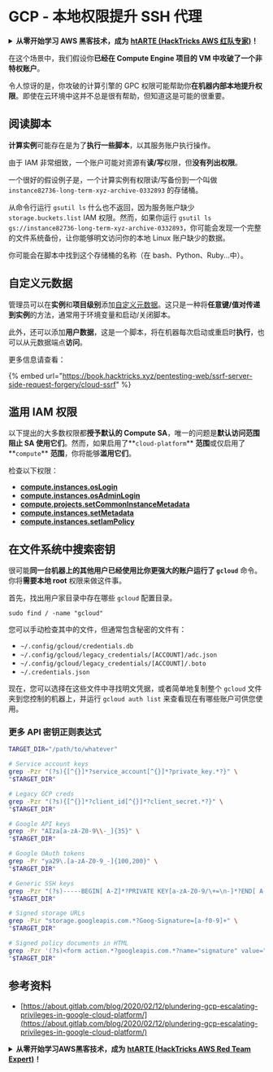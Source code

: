 # GCP - 本地权限提升 SSH 代理

<details>

<summary><strong>从零开始学习 AWS 黑客技术，成为</strong> <a href="https://training.hacktricks.xyz/courses/arte"><strong>htARTE (HackTricks AWS 红队专家)</strong></a><strong>！</strong></summary>

支持 HackTricks 的其他方式：

* 如果您想在 **HackTricks 中看到您的公司广告** 或 **下载 HackTricks 的 PDF**，请查看 [**订阅计划**](https://github.com/sponsors/carlospolop)！
* 获取 [**官方 PEASS & HackTricks 商品**](https://peass.creator-spring.com)
* 发现 [**PEASS 家族**](https://opensea.io/collection/the-peass-family)，我们独家的 [**NFT 集合**](https://opensea.io/collection/the-peass-family)
* **加入** 💬 [**Discord 群组**](https://discord.gg/hRep4RUj7f) 或 [**telegram 群组**](https://t.me/peass) 或在 **Twitter** 🐦 上 **关注** 我 [**@carlospolopm**](https://twitter.com/carlospolopm)**。**
* **通过向** [**HackTricks**](https://github.com/carlospolop/hacktricks) 和 [**HackTricks Cloud**](https://github.com/carlospolop/hacktricks-cloud) github 仓库提交 PR 来分享您的黑客技巧。

</details>

在这个场景中，我们假设你**已经在 Compute Engine 项目的 VM 中攻破了一个非特权账户**。

令人惊讶的是，你攻破的计算引擎的 GPC 权限可能帮助你**在机器内部本地提升权限**。即使在云环境中这并不总是很有帮助，但知道这是可能的很重要。

## 阅读脚本 <a href="#follow-the-scripts" id="follow-the-scripts"></a>

**计算实例**可能存在是为了**执行一些脚本**，以其服务账户执行操作。

由于 IAM 非常细致，一个账户可能对资源有**读/写**权限，但**没有列出权限**。

一个很好的假设例子是，一个计算实例有权限读/写备份到一个叫做 `instance82736-long-term-xyz-archive-0332893` 的存储桶。

从命令行运行 `gsutil ls` 什么也不返回，因为服务账户缺少 `storage.buckets.list` IAM 权限。然而，如果你运行 `gsutil ls gs://instance82736-long-term-xyz-archive-0332893`，你可能会发现一个完整的文件系统备份，让你能够明文访问你的本地 Linux 账户缺少的数据。

你可能会在脚本中找到这个存储桶的名称（在 bash、Python、Ruby...中）。

## 自定义元数据

管理员可以在**实例**和**项目级别**添加[自定义元数据](https://cloud.google.com/compute/docs/storing-retrieving-metadata#custom)。这只是一种将**任意键/值对传递到实例**的方法，通常用于环境变量和启动/关闭脚本。

此外，还可以添加**用户数据**，这是一个脚本，将在机器每次启动或重启时**执行**，也可以从元数据端点**访问**。

更多信息请查看：

{% embed url="https://book.hacktricks.xyz/pentesting-web/ssrf-server-side-request-forgery/cloud-ssrf" %}

## **滥用 IAM 权限**

以下提出的大多数权限都**授予默认的 Compute SA**，唯一的问题是**默认访问范围阻止 SA 使用它们**。然而，如果启用了**`cloud-platform`** **范围**或仅启用了**`compute`** **范围**，你将能够**滥用它们**。

检查以下权限：

* [**compute.instances.osLogin**](../../gcp-pentesting/gcp-privilege-escalation/gcp-compute-privesc/#compute.instances.oslogin)
* [**compute.instances.osAdminLogin**](../../gcp-pentesting/gcp-privilege-escalation/gcp-compute-privesc/#compute.instances.osadminlogin)
* [**compute.projects.setCommonInstanceMetadata**](../../gcp-pentesting/gcp-privilege-escalation/gcp-compute-privesc/#compute.projects.setcommoninstancemetadata)
* [**compute.instances.setMetadata**](../../gcp-pentesting/gcp-privilege-escalation/gcp-compute-privesc/#compute.instances.setmetadata)
* [**compute.instances.setIamPolicy**](../../gcp-pentesting/gcp-privilege-escalation/gcp-compute-privesc/#compute.instances.setiampolicy)

## 在文件系统中搜索密钥

很可能**同一台机器上的其他用户已经使用比你更强大的账户运行了 `gcloud`** 命令。你将**需要本地 root** 权限来做这件事。

首先，找出用户家目录中存在哪些 `gcloud` 配置目录。
```
sudo find / -name "gcloud"
```
您可以手动检查其中的文件，但通常包含秘密的文件有：

* `~/.config/gcloud/credentials.db`
* `~/.config/gcloud/legacy_credentials/[ACCOUNT]/adc.json`
* `~/.config/gcloud/legacy_credentials/[ACCOUNT]/.boto`
* `~/.credentials.json`

现在，您可以选择在这些文件中寻找明文凭据，或者简单地复制整个 `gcloud` 文件夹到您控制的机器上，并运行 `gcloud auth list` 来查看现在有哪些账户可供您使用。

### 更多 API 密钥正则表达式
```bash
TARGET_DIR="/path/to/whatever"

# Service account keys
grep -Pzr "(?s){[^{}]*?service_account[^{}]*?private_key.*?}" \
"$TARGET_DIR"

# Legacy GCP creds
grep -Pzr "(?s){[^{}]*?client_id[^{}]*?client_secret.*?}" \
"$TARGET_DIR"

# Google API keys
grep -Pr "AIza[a-zA-Z0-9\\-_]{35}" \
"$TARGET_DIR"

# Google OAuth tokens
grep -Pr "ya29\.[a-zA-Z0-9_-]{100,200}" \
"$TARGET_DIR"

# Generic SSH keys
grep -Pzr "(?s)-----BEGIN[ A-Z]*?PRIVATE KEY[a-zA-Z0-9/\+=\n-]*?END[ A-Z]*?PRIVATE KEY-----" \
"$TARGET_DIR"

# Signed storage URLs
grep -Pir "storage.googleapis.com.*?Goog-Signature=[a-f0-9]+" \
"$TARGET_DIR"

# Signed policy documents in HTML
grep -Pzr '(?s)<form action.*?googleapis.com.*?name="signature" value=".*?">' \
"$TARGET_DIR"
```
## 参考资料

* [https://about.gitlab.com/blog/2020/02/12/plundering-gcp-escalating-privileges-in-google-cloud-platform/](https://about.gitlab.com/blog/2020/02/12/plundering-gcp-escalating-privileges-in-google-cloud-platform/)

<details>

<summary><strong>从零开始学习AWS黑客技术，成为</strong> <a href="https://training.hacktricks.xyz/courses/arte"><strong>htARTE (HackTricks AWS Red Team Expert)</strong></a><strong>！</strong></summary>

其他支持HackTricks的方式：

* 如果您希望在**HackTricks中看到您的公司广告**或**下载HackTricks的PDF版本**，请查看[**订阅计划**](https://github.com/sponsors/carlospolop)！
* 获取[**官方的PEASS & HackTricks商品**](https://peass.creator-spring.com)
* 发现[**PEASS家族**](https://opensea.io/collection/the-peass-family)，我们独家的[**NFT系列**](https://opensea.io/collection/the-peass-family)
* **加入** 💬 [**Discord群组**](https://discord.gg/hRep4RUj7f) 或 [**telegram群组**](https://t.me/peass) 或在 **Twitter** 🐦 上**关注**我 [**@carlospolopm**](https://twitter.com/carlospolopm)**。**
* **通过向** [**HackTricks**](https://github.com/carlospolop/hacktricks) 和 [**HackTricks Cloud**](https://github.com/carlospolop/hacktricks-cloud) github仓库提交PR来分享您的黑客技巧。

</details>
